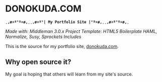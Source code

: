DONOKUDA.COM
============

**`¸,ø¤º°º¤ø,¸¸,ø¤º°| My Portfolio Site |°º¤ø,¸¸,ø¤º°º¤ø,¸`**

*Made with: Middleman 3.0.x Project Template: HTML5 Boilerplate HAML, Normalize, Susy, Sprockets Includes*

This is the source for my portfolio site,
[donokuda.com](http://www.donokuda.com "donokuda.com").

Why open source it?
-------------------

My goal is hoping that others will learn from my site's source.
